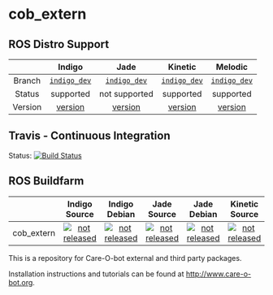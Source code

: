 cob_extern
===========

## ROS Distro Support

|         | Indigo | Jade | Kinetic | Melodic |
|:-------:|:------:|:----:|:-------:|:-------:|
| Branch  | [`indigo_dev`](https://github.com/ipa320/cob_extern/tree/indigo_dev) | [`indigo_dev`](https://github.com/ipa320/cob_extern/tree/indigo_dev) | [`indigo_dev`](https://github.com/ipa320/cob_extern/tree/indigo_dev) | [`indigo_dev`](https://github.com/ipa320/cob_extern/tree/indigo_dev) |
| Status  | supported | not supported | supported | supported |
| Version | [version](http://repositories.ros.org/status_page/ros_indigo_default.html?q=cob_extern) | [version](http://repositories.ros.org/status_page/ros_jade_default.html?q=cob_extern) | [version](http://repositories.ros.org/status_page/ros_kinetic_default.html?q=cob_extern) | [version](http://repositories.ros.org/status_page/ros_melodic_default.html?q=cob_extern) |

## Travis - Continuous Integration

Status: [![Build Status](https://travis-ci.org/ipa320/cob_extern.svg?branch=indigo_dev)](https://travis-ci.org/ipa320/cob_extern)

## ROS Buildfarm

|         | Indigo Source | Indigo Debian | Jade Source | Jade Debian | Kinetic Source | Kinetic Debian | Melodic Source | Melodic Debian |
|:-------:|:-------------------:|:-------------------:|:-------------------:|:-------------------:|:-------------------:|:-------------------:|:-------------------:|:-------------------:|
| cob_extern | [![not released](http://build.ros.org/buildStatus/icon?job=Isrc_uT__cob_extern__ubuntu_trusty__source)](http://build.ros.org/view/Isrc_uT/job/Isrc_uT__cob_extern__ubuntu_trusty__source/) | [![not released](http://build.ros.org/buildStatus/icon?job=Ibin_uT64__cob_extern__ubuntu_trusty_amd64__binary)](http://build.ros.org/view/Ibin_uT64/job/Ibin_uT64__cob_extern__ubuntu_trusty_amd64__binary/) | [![not released](http://build.ros.org/buildStatus/icon?job=Jsrc_uT__cob_extern__ubuntu_trusty__source)](http://build.ros.org/view/Jsrc_uT/job/Jsrc_uT__cob_extern__ubuntu_trusty__source/) | [![not released](http://build.ros.org/buildStatus/icon?job=Jbin_uT64__cob_extern__ubuntu_trusty_amd64__binary)](http://build.ros.org/view/Jbin_uT64/job/Jbin_uT64__cob_extern__ubuntu_trusty_amd64__binary/) | [![not released](http://build.ros.org/buildStatus/icon?job=Ksrc_uX__cob_extern__ubuntu_xenial__source)](http://build.ros.org/view/Ksrc_uX/job/Ksrc_uX__cob_extern__ubuntu_xenial__source/) | [![not released](http://build.ros.org/buildStatus/icon?job=Kbin_uX64__cob_extern__ubuntu_xenial_amd64__binary)](http://build.ros.org/view/Kbin_uX64/job/Kbin_uX64__cob_extern__ubuntu_xenial_amd64__binary/) | [![not released](http://build.ros.org/buildStatus/icon?job=Msrc_uB__cob_extern__ubuntu_bionic__source)](http://build.ros.org/view/Msrc_uB/job/Msrc_uB__cob_extern__ubuntu_bionic__source/) | [![not released](http://build.ros.org/buildStatus/icon?job=Mbin_uB64__cob_extern__ubuntu_bionic_amd64__binary)](http://build.ros.org/view/Mbin_uB64/job/Mbin_uB64__cob_extern__ubuntu_bionic_amd64__binary/) |


This is a repository for Care-O-bot external and third party packages.

Installation instructions and tutorials can be found at http://www.care-o-bot.org.
